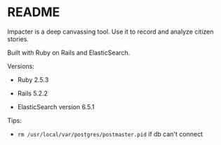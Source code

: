 # README

Impacter is a deep canvassing tool. Use it to record and analyze citizen stories.

Built with Ruby on Rails and ElasticSearch.

Versions:

* Ruby 2.5.3

* Rails 5.2.2

* ElasticSearch version 6.5.1

Tips:

* `rm /usr/local/var/postgres/postmaster.pid` if db can't connect
